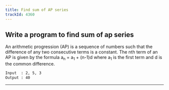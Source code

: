 ```yaml
---
title: Find sum of AP series
trackId: 4360
---
```


## Write a program to find sum of ap series

An arithmetic progression (AP) is a sequence of numbers such that the difference of any two consecutive terms is a constant. The nth term of an AP is given by the formula a<sub>n</sub> = a<sub>1</sub> + (n-1)d where a<sub>1</sub> is the first term and d is the common difference.

```txt
Input  : 2, 5, 3
Output : 40
```

---
